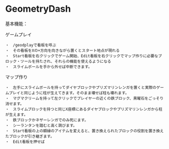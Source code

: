 # GeometryDash

基本機能：

ゲームプレイ

    ・　/geodplayで看板を呼ぶ
    ・　その看板をXの+方向を向きながら置くとスタート地点が現れる
    ・　Start看板を右クリックでゲーム開始、Edit看板を右クリックでマップ作りに必要なブロック・ツールを持たされ、それらの機能を使えるようになる
    ・　スライムボールを手から外せば中断できます。


マップ作り

    ・　左手にスライムボールを持ってダイヤブロックやプリズマリンレンガを置くと実際のゲームプレイと同じように柱が生えてきます。そのまま壊せば柱も壊れます。
    ・　マグマクリームを持って左クリックでプレイヤーの近くの鉄ブロック、黒曜石をごっそり消せます。
    ・　スライムブロックを持つと同じX座標にあるダイヤブロックやプリズマリンレンガから柱が生えます。
    ・　鉄ブロックかネザーレンガでのみ死にます。
    ・　シーランタンを踏むと高く跳びます。
    ・　Start看板の上の額縁のアイテムを変えると、置き換えられたブロックの役割を置き換えたブロックが引き継ぎます。
    ・　Edit看板を押せば


